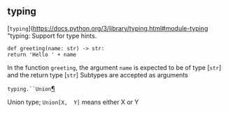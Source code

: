 
## typing

 [`typing`](https://docs.python.org/3/library/typing.html#module-typing "typing: Support for type hints.
```
def greeting(name: str) -> str:
return 'Hello ' + name
```
In the function `greeting`, the argument `name` is expected to be of type [`str`] and the return type [`str`] Subtypes are accepted as arguments

`typing.``Union`[¶](https://docs.python.org/3/library/typing.html#typing.Union "Permalink to this definition")

Union type;  `Union[X,  Y]`  means either X or Y

